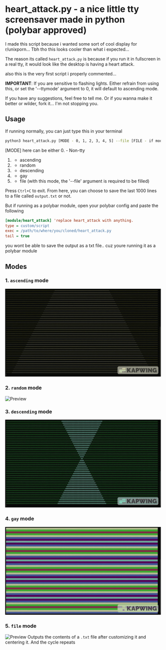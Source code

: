 # heart_attack.py - a nice little tty screensaver made in python (polybar approved)

I made this script because i wanted some sort of cool display for r/unixporn... Tbh tho this looks cooler than what i expected...

The reason its called `heart_attack.py` is because if you run it in fullscreen in a real tty, it would look like the desktop is having a heart attack.

also this is the very first script i properly commented...

**IMPORTANT**: If you are sensitive to flashing lights. Either refrain from using this, or set the '--ttymode' argument to 0, it will default to ascending mode.

If you have any suggestions, feel free to tell me. Or if you wanna make it better or wilder, fork it... I'm not stopping you.

## Usage
If running normally, you can just type this in your terminal
```bash
python3 heart_attack.py [MODE - 0, 1, 2, 3, 4, 5] --file [FILE - if mode is 5]
```
[MODE] here can be either
0. - Non-tty
1. - ascending
2. - random
3. - descending
4. - gay
5. - file (with this mode, the '--file' argument is required to be filled)

Press `Ctrl+C` to exit. From here, you can choose to save the last 1000 lines to a file called `output.txt` or not.

But if running as a polybar module, open your polybar config and paste the following
```ini
[module/heart_attack] 'replace heart_attack with anything.
type = custom/script
exec = /path/to/where/you/cloned/heart_attack.py
tail = true
```

you wont be able to save the output as a txt file.. cuz youre running it as a polybar module

## Modes
### 1. `ascending` mode
![Preview](gifs/ascending.gif)

### 2. `random` mode
![Preview](gifs/random.gif)

### 3. `descending` mode
![Preview](gifs/descending.gif)

### 4. `gay` mode
![Preview](gifs/gay.gif)

### 5. `file` mode
![Preview](gifs/file.gif)
Outputs the contents of a `.txt` file after customizing it and centering it. And the cycle repeats

